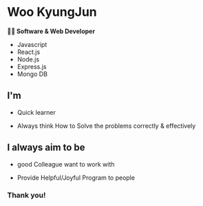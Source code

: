 # Woo KyungJun

<b>👨‍💻 Software & Web Developer</b>

- Javascript
- React.js
- Node.js
- Express.js
- Mongo DB

## I'm

- Quick learner

- Always think How to Solve the problems correctly & effectively

## I always aim to be

- good Colleague want to work with

- Provide Helpful/Joyful Program to people

### Thank you!
